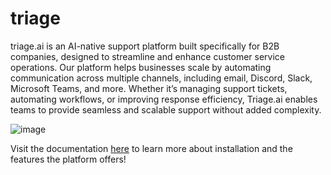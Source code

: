 # triage

triage.ai is an AI-native support platform built specifically for B2B companies, designed to streamline and enhance customer service operations. Our platform helps businesses scale by automating communication across multiple channels, including email, Discord, Slack, Microsoft Teams, and more. Whether it’s managing support tickets, automating workflows, or improving response efficiency, Triage.ai enables teams to provide seamless and scalable support without added complexity.


![image](https://github.com/user-attachments/assets/7784369f-b1ad-4f08-bc84-ea5f37a945b7)


Visit the documentation [here](https://docs.triage-ai.com/) to learn more about installation and the features the platform offers!
